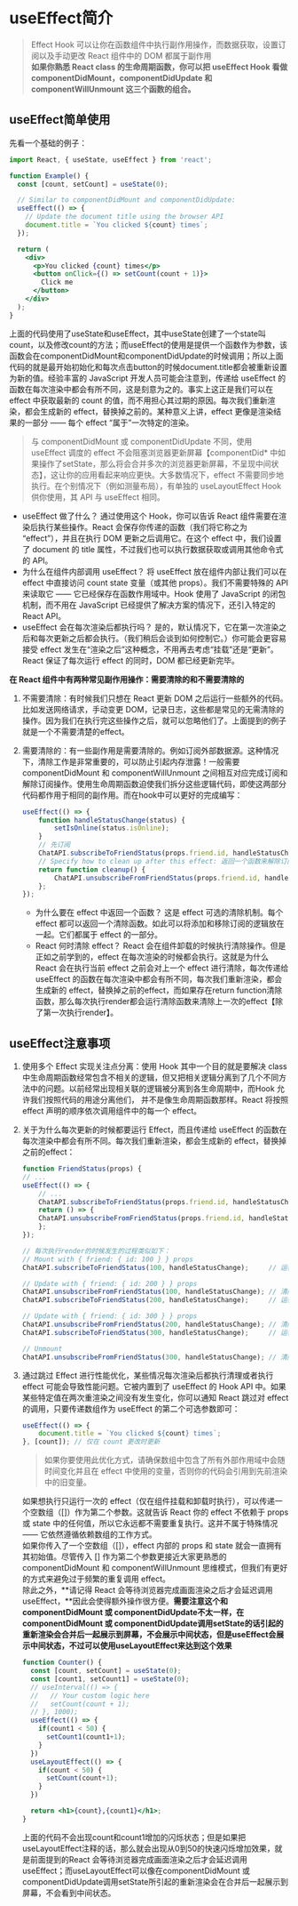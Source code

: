 # useEffect简介
>Effect Hook 可以让你在函数组件中执行副作用操作，而数据获取，设置订阅以及手动更改 React 组件中的 DOM 都属于副作用  
**如果你熟悉 React class 的生命周期函数，你可以把 useEffect Hook 看做 componentDidMount，componentDidUpdate 和 componentWillUnmount 这三个函数的组合。**


## useEffect简单使用
先看一个基础的例子：
````jsx
import React, { useState, useEffect } from 'react';

function Example() {
  const [count, setCount] = useState(0);

  // Similar to componentDidMount and componentDidUpdate:
  useEffect(() => {
    // Update the document title using the browser API
    document.title = `You clicked ${count} times`;
  });

  return (
    <div>
      <p>You clicked {count} times</p>
      <button onClick={() => setCount(count + 1)}>
        Click me
      </button>
    </div>
  );
}
````
上面的代码使用了useState和useEffect，其中useState创建了一个state叫count，以及修改count的方法；而useEffect的使用是提供一个函数作为参数，该函数会在componentDidMount和componentDidUpdate的时候调用；所以上面代码的就是最开始初始化和每次点击button的时候document.title都会被重新设置为新的值。经验丰富的 JavaScript 开发人员可能会注意到，传递给 useEffect 的函数在每次渲染中都会有所不同，这是刻意为之的。事实上这正是我们可以在 effect 中获取最新的 count 的值，而不用担心其过期的原因。每次我们重新渲染，都会生成新的 effect，替换掉之前的。某种意义上讲，effect 更像是渲染结果的一部分 —— 每个 effect “属于”一次特定的渲染。

>与 componentDidMount 或 componentDidUpdate 不同，使用 useEffect 调度的 effect 不会阻塞浏览器更新屏幕【componentDid* 中如果操作了setState，那么将会合并多次的浏览器更新屏幕，不呈现中间状态】，这让你的应用看起来响应更快。大多数情况下，effect 不需要同步地执行。在个别情况下（例如测量布局），有单独的 useLayoutEffect Hook 供你使用，其 API 与 useEffect 相同。


- useEffect 做了什么？ 通过使用这个 Hook，你可以告诉 React 组件需要在渲染后执行某些操作。React 会保存你传递的函数（我们将它称之为 “effect”），并且在执行 DOM 更新之后调用它。在这个 effect 中，我们设置了 document 的 title 属性，不过我们也可以执行数据获取或调用其他命令式的 API。
- 为什么在组件内部调用 useEffect？ 将 useEffect 放在组件内部让我们可以在 effect 中直接访问 count state 变量（或其他 props）。我们不需要特殊的 API 来读取它 —— 它已经保存在函数作用域中。Hook 使用了 JavaScript 的闭包机制，而不用在 JavaScript 已经提供了解决方案的情况下，还引入特定的 React API。
- useEffect 会在每次渲染后都执行吗？ 是的，默认情况下，它在第一次渲染之后和每次更新之后都会执行。（我们稍后会谈到如何控制它。）你可能会更容易接受 effect 发生在“渲染之后”这种概念，不用再去考虑“挂载”还是“更新”。React 保证了每次运行 effect 的同时，DOM 都已经更新完毕。

**在 React 组件中有两种常见副作用操作：需要清除的和不需要清除的**

1. 不需要清除：有时候我们只想在 React 更新 DOM 之后运行一些额外的代码。比如发送网络请求，手动变更 DOM，记录日志，这些都是常见的无需清除的操作。因为我们在执行完这些操作之后，就可以忽略他们了。上面提到的例子就是一个不需要清楚的effect。

2. 需要清除的：有一些副作用是需要清除的。例如订阅外部数据源。这种情况下，清除工作是非常重要的，可以防止引起内存泄露！一般需要 componentDidMount 和 componentWillUnmount 之间相互对应完成订阅和解除订阅操作。使用生命周期函数迫使我们拆分这些逻辑代码，即使这两部分代码都作用于相同的副作用。而在hook中可以更好的完成编写：
    ````js
    useEffect(() => {
        function handleStatusChange(status) {
            setIsOnline(status.isOnline);
        }
        // 先订阅
        ChatAPI.subscribeToFriendStatus(props.friend.id, handleStatusChange);
        // Specify how to clean up after this effect: 返回一个函数来解除订阅 函数在
        return function cleanup() {
            ChatAPI.unsubscribeFromFriendStatus(props.friend.id, handleStatusChange);
        };
    });
    ````
    - 为什么要在 effect 中返回一个函数？ 这是 effect 可选的清除机制。每个 effect 都可以返回一个清除函数。如此可以将添加和移除订阅的逻辑放在一起。它们都属于 effect 的一部分。
    - React 何时清除 effect？ React 会在组件卸载的时候执行清除操作。但是正如之前学到的，effect 在每次渲染的时候都会执行。这就是为什么 React 会在执行当前 effect 之前会对上一个 effect 进行清除，每次传递给 useEffect 的函数在每次渲染中都会有所不同，每次我们重新渲染，都会生成新的 effect，替换掉之前的effect，而如果存在return function清除函数，那么每次执行render都会运行清除函数来清除上一次的effect【除了第一次执行render】。


## useEffect注意事项
1. 使用多个 Effect 实现关注点分离：使用 Hook 其中一个目的就是要解决 class 中生命周期函数经常包含不相关的逻辑，但又把相关逻辑分离到了几个不同方法中的问题。以前经常出现相关联的逻辑被分离到各生命周期中，而Hook 允许我们按照代码的用途分离他们， 并不是像生命周期函数那样。React 将按照 effect 声明的顺序依次调用组件中的每一个 effect。

2. 关于为什么每次更新的时候都要运行 Effect，而且传递给 useEffect 的函数在每次渲染中都会有所不同。每次我们重新渲染，都会生成新的 effect，替换掉之前的effect：
    ````jsx
    function FriendStatus(props) {
    // ...
    useEffect(() => {
        // ...
        ChatAPI.subscribeToFriendStatus(props.friend.id, handleStatusChange);
        return () => {
        ChatAPI.unsubscribeFromFriendStatus(props.friend.id, handleStatusChange);
        };
    });

    // 每次执行render的时候发生的过程类似如下：
    // Mount with { friend: { id: 100 } } props
    ChatAPI.subscribeToFriendStatus(100, handleStatusChange);     // 运行第一个 effect

    // Update with { friend: { id: 200 } } props
    ChatAPI.unsubscribeFromFriendStatus(100, handleStatusChange); // 清除上一个 effect
    ChatAPI.subscribeToFriendStatus(200, handleStatusChange);     // 运行下一个 effect

    // Update with { friend: { id: 300 } } props
    ChatAPI.unsubscribeFromFriendStatus(200, handleStatusChange); // 清除上一个 effect
    ChatAPI.subscribeToFriendStatus(300, handleStatusChange);     // 运行下一个 effect

    // Unmount
    ChatAPI.unsubscribeFromFriendStatus(300, handleStatusChange); // 清除最后一个 effect
    ````
3. 通过跳过 Effect 进行性能优化，某些情况每次渲染后都执行清理或者执行 effect 可能会导致性能问题。它被内置到了 useEffect 的 Hook API 中。如果某些特定值在两次重渲染之间没有发生变化，你可以通知 React 跳过对 effect 的调用，只要传递数组作为 useEffect 的第二个可选参数即可：
    ````js
    useEffect(() => {
        document.title = `You clicked ${count} times`;
    }, [count]); // 仅在 count 更改时更新
    ````
    >如果你要使用此优化方式，请确保数组中包含了所有外部作用域中会随时间变化并且在 effect 中使用的变量，否则你的代码会引用到先前渲染中的旧变量。  

    如果想执行只运行一次的 effect（仅在组件挂载和卸载时执行），可以传递一个空数组（[]）作为第二个参数。这就告诉 React 你的 effect 不依赖于 props 或 state 中的任何值，所以它永远都不需要重复执行。这并不属于特殊情况 —— 它依然遵循依赖数组的工作方式。  
    如果你传入了一个空数组（[]），effect 内部的 props 和 state 就会一直拥有其初始值。尽管传入 [] 作为第二个参数更接近大家更熟悉的 componentDidMount 和 componentWillUnmount 思维模式，但我们有更好的方式来避免过于频繁的重复调用 effect。  
    除此之外，**请记得 React 会等待浏览器完成画面渲染之后才会延迟调用 useEffect，**因此会使得额外操作很方便。**需要注意这个和componentDidMount 或 componentDidUpdate不太一样，在componentDidMount 或 componentDidUpdate调用setState的话引起的重新渲染会合并后一起展示到屏幕，不会展示中间状态，但是useEffect会展示中间状态，不过可以使用useLayoutEffect来达到这个效果**  
    ````jsx
    function Counter() {
      const [count, setCount] = useState(0);
      const [count1, setCount1] = useState(0);
      // useInterval(() => {
      //   // Your custom logic here
      //   setCount(count + 1);
      // }, 1000);
      useEffect(() => {
        if(count1 < 50) {
          setCount1(count1+1);
        }
      })
      useLayoutEffect(() => {
        if(count < 50) {
          setCount(count+1);
        }
      })

      return <h1>{count},{count1}</h1>;
    }
    ````
    上面的代码不会出现count和count1增加的闪烁状态；但是如果把useLayoutEffect注释的话，那么就会出现从0到50的快速闪烁增加效果，就是前面提到的React 会等待浏览器完成画面渲染之后才会延迟调用 useEffect；而useLayoutEffect可以像在componentDidMount 或 componentDidUpdate调用setState所引起的重新渲染会在合并后一起展示到屏幕，不会看到中间状态。